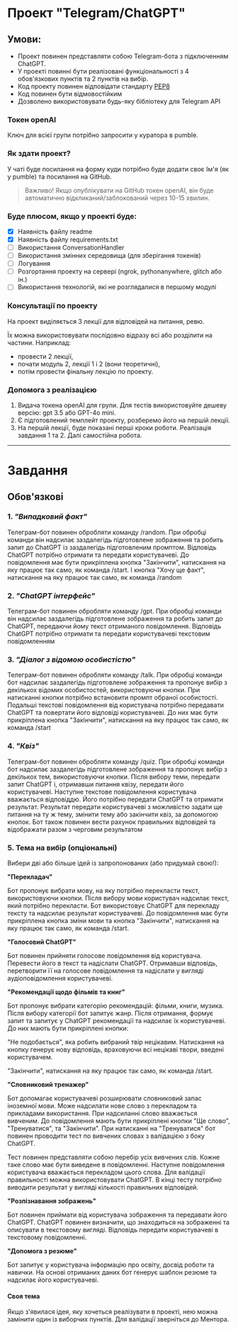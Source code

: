# Проект "Telegram/ChatGPT"

## Умови:
- Проект повинен представляти собою Telegram-бота з підключенням ChatGPT.
- У проекті повинні бути реалізовані функціональності з 4 обов'язкових пунктів та 2 пунктів на вибір.
- Код проекту повинен відповідати стандарту [PEP8](https://peps.python.org/pep-0008/)
- Код повинен бути відмовостійким
- Дозволено використовувати будь-яку бібліотеку для Telegram API

### Токен openAI
Ключ для всієї групи потрібно запросити у куратора в pumble.

### Як здати проект?
У чаті буде посилання на форму куди потрібно буде додати своє Ім'я (як у pumble) та посилання на GitHub.
> Важливо! Якщо опублікувати на GitHub токен openAI, він буде автоматично відкликаний/заблокований через 10-15 хвилин. 

### Буде плюсом, якщо у проекті буде:

- [X] Наявність файлу readme
- [X] Наявність файлу requirements.txt
- [ ] Використання ConversationHandler
- [ ] Використання змінних середовища (для зберігання токенів)
- [ ] Логування
- [ ] Розгортання проекту на сервері (ngrok, pythonanywhere, glitch або ін.)
- [ ] Використання технологій, які не розглядалися в першому модулі

### Консультації по проекту
На проект виділяється 3 лекції для відповідей на питання, ревю.

Їх можна використовувати послідовно відразу всі або розділити на частини. 
Наприклад: 
- провести 2 лекції, 
- почати модуль 2, лекції 1 і 2 (вони теоретичні),
- потім провести фінальну лекцію по проекту. 

### Допомога з реалізацією 
1. Видача токена openAI для групи. Для тестів використовуйте дешеву версію: gpt 3.5 або GPT-4o mini. 
2. Є підготовлений темплейт проекту, розберемо його на першій лекції. 
3. На першій лекції, буде показані перші кроки роботи. Реалізація завдання 1 та 2. Далі самостійна робота.

---


# Завдання 
## Обов'язкові

### 1. *"Випадковий факт"*
Телеграм-бот повинен обробляти команду /random.
При обробці команди він надсилає заздалегідь підготовлене зображення
та робить запит до ChatGPT із заздалегідь підготовленим промптом.
Відповідь ChatGPT потрібно отримати та передати користувачеві.
До повідомлення має бути прикріплена кнопка "Закінчити", натискання на яку
працює так само, як команда /start.
І кнопка "Хочу ще факт", натискання на яку
працює так само, як команда /random


### 2. *"ChatGPT інтерфейс"*
Телеграм-бот повинен обробляти команду /gpt.
При обробці команди він надсилає заздалегідь підготовлене зображення
та робить запит до ChatGPT, передаючи йому
текст отриманого повідомлення. Відповідь ChatGPT потрібно отримати та
передати користувачеві текстовим повідомленням


### 3. *"Діалог з відомою особистістю"*
Телеграм-бот повинен обробляти команду /talk.
При обробці команди бот надсилає заздалегідь підготовлене зображення та
пропонує вибір з декількох відомих особистостей,
використовуючи кнопки. При натисканні кнопки потрібно встановити промпт обраної особистості.
Подальші текстові повідомлення від користувача потрібно передавати ChatGPT та
повертати його відповіді користувачеві.
До них має бути прикріплена кнопка "Закінчити", натискання на яку
працює так само, як команда /start


### 4. *"Квіз"*
Телеграм-бот повинен обробляти команду /quiz.
При обробці команди бот надсилає заздалегідь підготовлене зображення
та пропонує вибір з декількох тем, використовуючи кнопки.
Після вибору теми, передати запит ChatGPT і, отримавши питання квізу, передати його
користувачеві. Наступне текстове повідомлення користувача вважається відповіддю.
Його потрібно передати ChatGPT та отримати результат. Результат передати користувачеві
з можливістю задати ще питання на ту ж тему, змінити тему або закінчити квіз, за допомогою кнопок.
Бот також повинен вести рахунок правильних відповідей та
відображати разом з черговим результатом


### 5. **Тема на вибір** (опціональні)
Вибери дві або більше ідей із запропонованих (або придумай свою!):

**"Перекладач"**

Бот пропонує вибрати мову, на яку потрібно перекласти текст, використовуючи кнопки.
Після вибору мови користувач надсилає текст, який потрібно перекласти.
Бот використовує ChatGPT для перекладу тексту та надсилає результат користувачеві.
До повідомлення має бути прикріплена кнопка зміни мови та кнопка "Закінчити", натискання на яку
працює так само, як команда /start.


**"Голосовий ChatGPT"**

Бот повинен прийняти голосове повідомлення від користувача. Перевести його в текст 
та надіслати ChatGPT. Отримавши відповідь, перетворити її на голосове повідомлення та
надіслати у вигляді аудіоповідомлення користувачеві.


**"Рекомендації щодо фільмів та книг"**

Бот пропонує вибрати категорію рекомендацій: фільми, книги, музика.
Після вибору категорії бот запитує жанр.
Після отримання, формує запит та запитує у ChatGPT рекомендації 
та надсилає їх користувачеві.
До них мають бути прикріплені кнопки:

"Не подобається", яка робить вибраний твір нецікавим. Натискання на
кнопку генерує нову відповідь, враховуючи всі нецікаві твори, введені користувачем.

"Закінчити", натискання на яку працює так само, як команда /start.


**"Словниковий тренажер"**

Бот допомагає користувачеві розширювати словниковий запас іноземної мови.
Може надсилати нове слово з перекладом та прикладами використання.
При надсиланні слово вважається вивченим. До повідомлення мають бути прикріплені
кнопки "Ще слово", "Тренуватися", та "Закінчити".
При натисканні на "Тренуватися" бот повинен проводити тест по вивчених словах 
з валідацією з боку ChatGPT.

Тест повинен представляти собою перебір усіх вивчених слів. Кожне таке слово
має бути виведене в повідомленні. Наступне повідомлення користувача вважається 
перекладом цього слова. Для валідації правильності можна використовувати ChatGPT.
В кінці тесту потрібно виводити результат у вигляді кількості правильних відповідей.


**"Розпізнавання зображень"**

Бот повинен приймати від користувача зображення та передавати його ChatGPT.
ChatGPT повинен визначити, що знаходиться на зображенні та описувати в текстовому вигляді.
Відповідь передати користувачеві в текстовому повідомленні.


**"Допомога з резюме"**

Бот запитує у користувача інформацію про освіту, досвід роботи та навички.
На основі отриманих даних бот генерує шаблон резюме та надсилає його користувачеві.


#### Своя тема

Якщо з'явилася ідея, яку хочеться реалізувати в проекті, нею можна замінити
один із виборчих пунктів. Для валідації зверніться до Ментора.